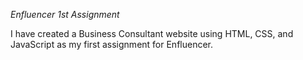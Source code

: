 *Enfluencer 1st Assignment*

I have created a Business Consultant website using HTML, CSS, and JavaScript as my first assignment for Enfluencer.
